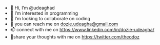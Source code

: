 - 👋 Hi, I’m @udeaghad
- 👀 I’m interested in programming
- 🌱 I’m looking to collaborate on coding
- 💞️ you can reach me on dozie.udeagha@gmail.com
- 📫 connect with me on https://www.linkedin.com/in/dozie-udeagha/
- 👋share your thoughts with me on https://twitter.com/theodoz

<!---
udeaghad/udeaghad is a ✨ special ✨ repository because its `README.md` (this file) appears on your GitHub profile.
You can click the Preview link to take a look at your changes.
--->
